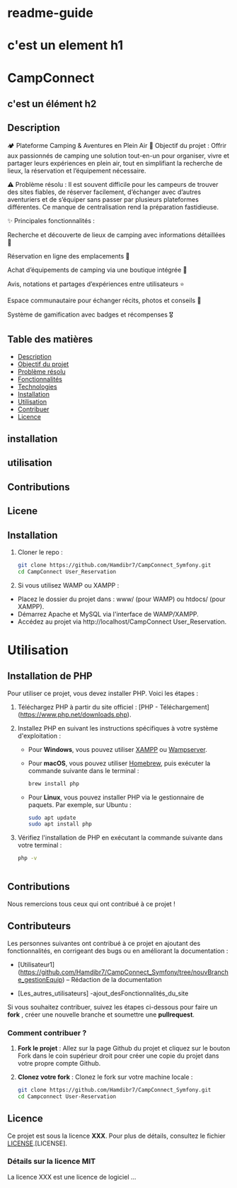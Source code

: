# readme-guide

# c'est un element h1

# CampConnect

## c'est un élément h2

## Description

🏕️ Plateforme Camping & Aventures en Plein Air
🎯 Objectif du projet :
Offrir aux passionnés de camping une solution tout-en-un pour organiser, vivre et partager leurs expériences en plein air, tout en simplifiant la recherche de lieux, la réservation et l’équipement nécessaire.

⚠️ Problème résolu :
Il est souvent difficile pour les campeurs de trouver des sites fiables, de réserver facilement, d’échanger avec d’autres aventuriers et de s’équiper sans passer par plusieurs plateformes différentes. Ce manque de centralisation rend la préparation fastidieuse.

✨ Principales fonctionnalités :

Recherche et découverte de lieux de camping avec informations détaillées 📍

Réservation en ligne des emplacements 📅

Achat d’équipements de camping via une boutique intégrée 🛒

Avis, notations et partages d’expériences entre utilisateurs ⭐

Espace communautaire pour échanger récits, photos et conseils 🤝

Système de gamification avec badges et récompenses 🎖️

## Table des matières

- [Description](#description)
- [Objectif du projet](#objectif-du-projet)
- [Problème résolu](#problème-résolu)
- [Fonctionnalités](#fonctionnalités)
- [Technologies](#technologies)
- [Installation](#installation)
- [Utilisation](#utilisation)
- [Contribuer](#contribuer)
- [Licence](#licence)

## installation
## utilisation
## Contributions
## Licene


## Installation

1. Cloner le repo :


    ```bash
    git clone https://github.com/Hamdibr7/CampConnect_Symfony.git
    cd CampConnect User_Reservation

2.  Si vous utilisez   WAMP ou XAMPP :

*  Placez le dossier du projet dans : www/ (pour WAMP) ou htdocs/ (pour XAMPP).
*  Démarrez Apache et MySQL via l'interface de WAMP/XAMPP.
*  Accédez au projet via http://localhost/CampConnect User_Reservation.


# Utilisation

## Installation de PHP

Pour utiliser ce projet, vous devez installer PHP. Voici les étapes :

1. Téléchargez PHP à partir du site officiel : [PHP - Téléchargement] (https://www.php.net/downloads.php).

2. Installez PHP en suivant les instructions spécifiques à votre système d'exploitation :

   - Pour **Windows**, vous pouvez utiliser [XAMPP](https://www.apachefriends.org/fr/index.html) ou [Wampserver](http://www.wampserver.com/).
   
   - Pour **macOS**, vous pouvez utiliser [Homebrew](https://brew.sh/), puis exécuter la commande suivante dans le terminal :
     ```bash
     brew install php
     ```
   
   - Pour **Linux**, vous pouvez installer PHP via le gestionnaire de paquets. Par exemple, sur Ubuntu :
     ```bash
     sudo apt update
     sudo apt install php
     ```

3. Vérifiez l'installation de PHP en exécutant la commande suivante dans votre terminal :
   ```bash
   php -v
  
## Contributions
Nous remercions tous ceux qui ont contribué à ce projet !

## Contributeurs
Les personnes suivantes ont contribué à ce projet en ajoutant des fonctionnalités, en corrigeant des bugs ou en améliorant la documentation :

- [Utilisateur1] (https://github.com/Hamdibr7/CampConnect_Symfony/tree/nouvBranche_gestionEquip) – Rédaction de la documentation

- [Les_autres_utilisateurs] -ajout_desFonctionnalités_du_site

Si vous souhaitez contribuer, suivez les étapes ci-dessous pour faire un **fork** , créer une nouvelle branche et soumettre une **pullrequest**.

### Comment contribuer ?

1. **Fork le projet** : Allez sur la page Github du projet et cliquez sur le bouton Fork dans le coin supérieur droit pour créer une copie du projet dans votre propre compte Github.

2. **Clonez votre fork** : Clonez le fork sur votre machine locale :
    ```bash
    git clone https://github.com/Hamdibr7/CampConnect_Symfony.git
    cd Campconnect User-Reservation   


## Licence  

Ce projet est sous la licence **XXX**. Pour plus de détails, consultez le fichier [LICENSE]().[LICENSE].  

### Détails sur la licence MIT  

La licence XXX est une licence de logiciel ...  